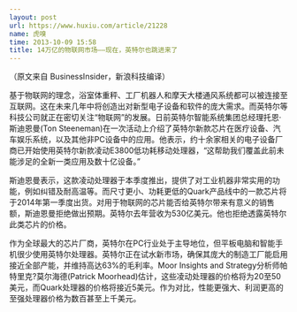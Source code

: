 ```yaml
---
layout: post
url: https://www.huxiu.com/article/21228
name: 虎嗅
time: 2013-10-09 15:58
title: 14万亿的物联网市场——现在，英特尔也跳进来了
---
```

（原文来自 BusinessInsider，新浪科技编译）

基于物联网的理念，浴室体重秤、工厂机器人和摩天大楼通风系统都可以被连接至互联网。这在未来几年中将创造出对新型电子设备和软件的庞大需求。而英特尔等科技公司就正在密切关注“物联网”的发展。日前英特尔智能系统集团总经理托恩·斯迪恩曼(Ton Steeneman)在一次活动上介绍了英特尔新款芯片在医疗设备、汽车娱乐系统，以及其他非PC设备中的应用。他表示，约十余家相关的电子设备厂商已开始使用英特尔新款凌动E3800低功耗移动处理器，“这帮助我们覆盖此前未能涉足的全新一类应用及数十亿设备。”

斯迪恩曼表示，这款凌动处理器于本季度推出，提供了对工业机器非常实用的功能，例如纠错及耐高温等。而尺寸更小、功耗更低的Quark产品线中的一款芯片将于2014年第一季度出货。对用于物联网的芯片能否给英特尔带来有意义的销售额，斯迪恩曼拒绝做出预期。英特尔去年营收为530亿美元。他也拒绝透露英特尔此类芯片的价格。

作为全球最大的芯片厂商，英特尔在PC行业处于主导地位，但平板电脑和智能手机很少使用英特尔处理器。英特尔正在试水新市场，确保其庞大的制造工厂能启用接近全部产能，并维持高达63%的毛利率。Moor Insights and Strategy分析师帕特里克?莫尔海德(Patrick Moorhead)估计，这些凌动处理器的价格将为20至50美元，而Quark处理器的价格将接近5美元。作为对比，性能更强大、利润更高的至强处理器价格为数百甚至上千美元。

